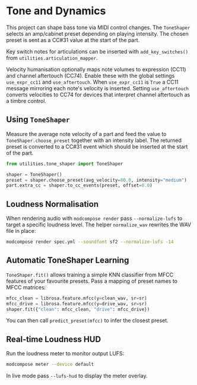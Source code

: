 # Tone and Dynamics

This project can shape bass tone via MIDI control changes. The `ToneShaper`
selects an amp/cabinet preset depending on playing intensity. The chosen preset
is sent as a CC#31 value at the start of the part.

Key switch notes for articulations can be inserted with
`add_key_switches()` from `utilities.articulation_mapper`.

Velocity humanisation optionally maps note volumes to expression (CC11) and
channel aftertouch (CC74). Enable these with the global settings
`use_expr_cc11` and `use_aftertouch`.
When `use_expr_cc11` is ``True`` a CC11 message mirroring each note's velocity
is inserted. Setting `use_aftertouch` converts velocities to CC74 for devices
that interpret channel aftertouch as a timbre control.

## Using ``ToneShaper``

Measure the average note velocity of a part and feed the value to
``ToneShaper.choose_preset`` together with an intensity label.
The returned preset is converted to a CC#31 event which should be inserted at
the start of the part.

```python
from utilities.tone_shaper import ToneShaper

shaper = ToneShaper()
preset = shaper.choose_preset(avg_velocity=80.0, intensity="medium")
part.extra_cc = shaper.to_cc_events(preset, offset=0.0)
```

## Loudness Normalisation

When rendering audio with ``modcompose render`` pass ``--normalize-lufs`` to
target a specific loudness level. The helper ``normalize_wav`` rewrites the WAV
file in place:

```bash
modcompose render spec.yml --soundfont sf2 --normalize-lufs -14
```

## Automatic ToneShaper Learning

`ToneShaper.fit()` allows training a simple KNN classifier from MFCC features of your favourite presets. Pass a mapping of preset names to MFCC matrices:

```python
mfcc_clean = librosa.feature.mfcc(y=clean_wav, sr=sr)
mfcc_drive = librosa.feature.mfcc(y=drive_wav, sr=sr)
shaper.fit({"clean": mfcc_clean, "drive": mfcc_drive})
```

You can then call `predict_preset(mfcc)` to infer the closest preset.

## Real‑time Loudness HUD

Run the loudness meter to monitor output LUFS:

```bash
modcompose meter --device default
```

In live mode pass `--lufs-hud` to display the meter overlay.

